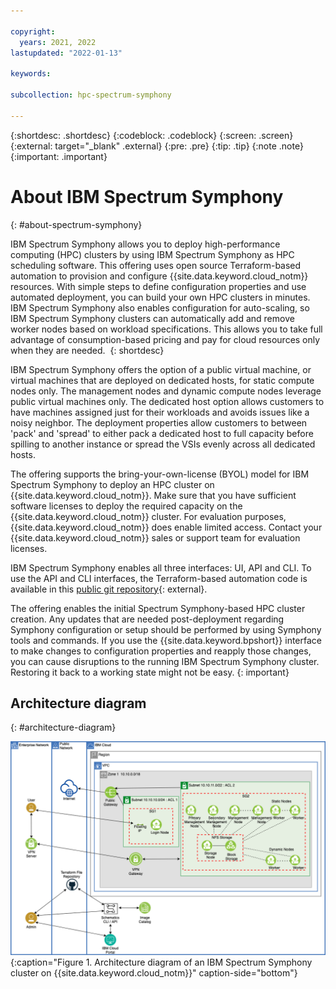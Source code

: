 ```yaml
---

copyright:
  years: 2021, 2022
lastupdated: "2022-01-13"

keywords: 

subcollection: hpc-spectrum-symphony

---
```


{:shortdesc: .shortdesc}
{:codeblock: .codeblock}
{:screen: .screen}
{:external: target="_blank" .external}
{:pre: .pre}
{:tip: .tip}
{:note .note}
{:important: .important}

# About IBM Spectrum Symphony
{: #about-spectrum-symphony}

IBM Spectrum Symphony allows you to deploy high-performance computing (HPC) clusters by using IBM Spectrum Symphony as HPC scheduling software. This offering uses open source Terraform-based automation to provision and configure {{site.data.keyword.cloud_notm}} resources. With simple steps to define configuration properties and use automated deployment, you can build your own HPC clusters in minutes. IBM Spectrum Symphony also enables configuration for auto-scaling, so IBM Spectrum Symphony clusters can automatically add and remove worker nodes based on workload specifications. This allows you to take full advantage of consumption-based pricing and pay for cloud resources only when they are needed. 
{: shortdesc}

IBM Spectrum Symphony offers the option of a public virtual machine, or virtual machines that are deployed on dedicated hosts, for static compute nodes only. The management nodes and dynamic compute nodes leverage public virtual machines only. The dedicated host option allows customers to have machines assigned just for their workloads and avoids issues like a noisy neighbor. The deployment properties allow customers to between 'pack' and 'spread' to either pack a dedicated host to full capacity before spilling to another instance or spread the VSIs evenly across all dedicated hosts. 

The offering supports the bring-your-own-license (BYOL) model for IBM Spectrum Symphony to deploy an HPC cluster on {{site.data.keyword.cloud_notm}}. Make sure that you have sufficient software licenses to deploy the required capacity on the {{site.data.keyword.cloud_notm}} cluster. For evaluation purposes, {{site.data.keyword.cloud_notm}} does enable limited access. Contact your {{site.data.keyword.cloud_notm}} sales or support team for evaluation licenses.

IBM Spectrum Symphony enables all three interfaces: UI, API and CLI. To use the API and CLI interfaces, the Terraform-based automation code is available in this [public git repository](https://github.com/IBM-Cloud/hpc-cluster-symphony){: external}.

The offering enables the initial Spectrum Symphony-based HPC cluster creation. Any updates that are needed post-deployment regarding Symphony configuration or setup should be performed by using Symphony tools and commands. If you use the {{site.data.keyword.bpshort}} interface to make changes to configuration properties and reapply those changes, you can cause disruptions to the running IBM Spectrum Symphony cluster. Restoring it back to a working state might not be easy.
{: important}

## Architecture diagram
{: #architecture-diagram}

![Architecture diagram](images/hpccluster-sym-schematics-architecture.png){:caption="Figure 1. Architecture diagram of an IBM Spectrum Symphony cluster on {{site.data.keyword.cloud_notm}}" caption-side="bottom"}


